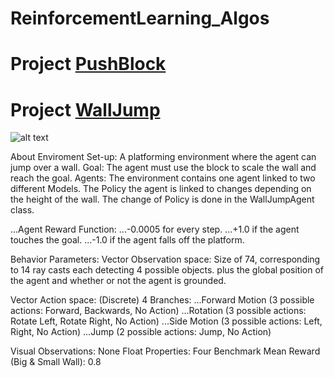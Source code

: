 # ReinforcementLearning_Algos

# Project [PushBlock](https://github.com/PGCodehub/ReinforcementLearning_Algos/tree/main/RL_Agents_Projects/Assets/ML-Agents/Projects/PushBlock)




# Project [WallJump](https://github.com/PGCodehub/ReinforcementLearning_Algos/tree/main/RL_Agents_Projects/Assets/ML-Agents/Projects/WallJump)


![alt text]( "WallJump")


About Enviroment
Set-up: A platforming environment where the agent can jump over a wall.
Goal: The agent must use the block to scale the wall and reach the goal.
Agents: The environment contains one agent linked to two different Models. The Policy the agent is linked to changes depending on the height of the wall. The change of Policy is done in the WallJumpAgent class.

...Agent Reward Function:
...-0.0005 for every step.
...+1.0 if the agent touches the goal.
...-1.0 if the agent falls off the platform.
  
  
Behavior Parameters:
Vector Observation space: Size of 74, corresponding to 14 ray casts each detecting 4 possible objects. plus the global position of the agent and whether or not the agent is grounded.


Vector Action space: (Discrete) 4 Branches:
...Forward Motion (3 possible actions: Forward, Backwards, No Action)
...Rotation (3 possible actions: Rotate Left, Rotate Right, No Action)
...Side Motion (3 possible actions: Left, Right, No Action)
...Jump (2 possible actions: Jump, No Action)

Visual Observations: None
Float Properties: Four
Benchmark Mean Reward (Big & Small Wall): 0.8

